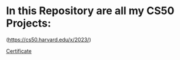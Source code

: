 # In this Repository are all my CS50 Projects:
(https://cs50.harvard.edu/x/2023/)

[Certificate](https://github.com/FelixMairamhof/CS50Course/files/15177463/CS50x.pdf)
